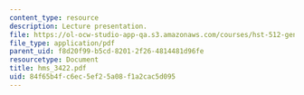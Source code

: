 ```yaml
---
content_type: resource
description: Lecture presentation.
file: https://ol-ocw-studio-app-qa.s3.amazonaws.com/courses/hst-512-genomic-medicine-spring-2004/84f65b4fc6ec5ef25a08f1a2cac5d095_hms_3422.pdf
file_type: application/pdf
parent_uid: f8d20f99-b5cd-8201-2f26-4814481d96fe
resourcetype: Document
title: hms_3422.pdf
uid: 84f65b4f-c6ec-5ef2-5a08-f1a2cac5d095
---
```

